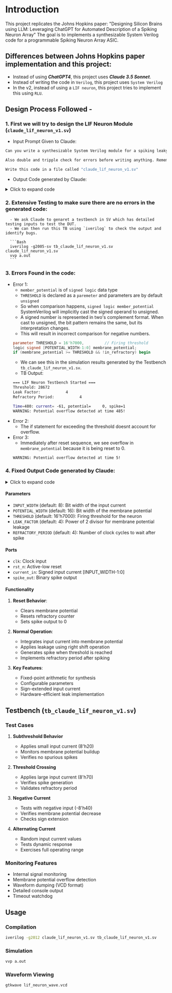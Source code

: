 # Introduction

This project replicates the Johns Hopkins paper: 
"Designing Silicon Brains using LLM: Leveraging ChatGPT for Automated Description of a Spiking Neuron Array"
The goal is to implements a synthesizable System Verilog code for a programmable Spiking Neuron Array ASIC.

## Differences between Johns Hopkins paper implementation and this project:
- Instead of using ***ChatGPT4***, this project uses ***Claude 3.5 Sonnet***.
- Instead of writing the code in `Verilog`, this project uses `System Verilog`
- In the v2, instead of using a `LIF neuron`, this project tries to implement this using `RLU`.

## Design Process Followed -
### 1. First we will try to design the LIF Neuron Module (`claude_lif_neuron_v1.sv`)
   - Input Prompt Given to Claude:
   ```bash
   Can you write a synthesizable System Verilog module for a spiking leaky integrate and fire neuron? Please include a multibit current input and a refactory period.

   Also double and tripple check for errors before writing anything. Remember, my goal is to synthesize this code in to a netlist using Icarius Verilog.

   Write this code in a file called "claude_lif_neuron_v1.sv"
   ```
   - Output Code generated by Claude:
   <details>
      <summary>Click to expand code</summary>

   ```Verilog
      module claude_lif_neuron_v1 #(
          parameter INPUT_WIDTH = 8,              // Width of input current
          parameter POTENTIAL_WIDTH = 16,         // Width of membrane potential
          parameter THRESHOLD = 16'h7000,         // Firing threshold
          parameter LEAK_FACTOR = 4,             // Leak rate (power of 2 for division)
          parameter REFRACTORY_PERIOD = 4         // Number of cycles to wait after spike
      )(
          input  logic clk,                      // Clock input
          input  logic rst_n,                    // Active-low reset
          input  logic signed [INPUT_WIDTH-1:0] current_in,  // Input current
          output logic spike_out                 // Output spike
      );
      
          // Internal registers
          logic signed [POTENTIAL_WIDTH-1:0] membrane_potential;
          logic [$clog2(REFRACTORY_PERIOD)-1:0] refractory_counter;
          logic in_refractory;
      
          // Determine if in refractory period
          assign in_refractory = (refractory_counter != 0);
      
          // Main sequential logic
          always_ff @(posedge clk or negedge rst_n) begin
              if (!rst_n) begin
                  membrane_potential <= '0;
                  refractory_counter <= '0;
                  spike_out <= 1'b0;
              end else begin
                  // Handle spike output and refractory period
                  if (membrane_potential >= THRESHOLD && !in_refractory) begin
                      spike_out <= 1'b1;
                      membrane_potential <= '0;
                      refractory_counter <= REFRACTORY_PERIOD;
                  end else begin
                      spike_out <= 1'b0;
                      
                      // Update refractory counter
                      if (in_refractory) begin
                          refractory_counter <= refractory_counter - 1;
                      end
      
                      // Update membrane potential if not in refractory period
                      if (!in_refractory) begin
                          // Add input current and apply leak
                          membrane_potential <= membrane_potential + 
                                             {{(POTENTIAL_WIDTH-INPUT_WIDTH){current_in[INPUT_WIDTH-1]}}, current_in} - 
                                             (membrane_potential >>> LEAK_FACTOR);
                      end
                  end
              end
          end
      
      endmodule

   ```
   </details>
   
### 2. Extensive Testing to make sure there are no errors in the generated code:
      - We ask Claude to genaret a testbench in SV which has detailed testing inputs to test the DUT.
      - We can then run this TB using `iverilog` to check the output and identify bugs.

      ```Bash
      iverilog -g2005-sv tb_claude_lif_neuron_v1.sv claude_lif_neuron_v1.sv
      vvp a.out
      ```
### 3. Errors Found in the code:
   - Error 1:
      - `member_potential` is of `signed logic` data type
      - `THRESHOLD` is declared as a `paremeter` and parameters are by default `unsigned`
      - So when comparison happens, `signed logic member_potential` SystemVerilog will implicitly cast the signed operand to unsigned.
      - A signed number is represented in two's complement format. When cast to unsigned, the bit pattern remains the same, but its interpretation changes.
      - This will result in incorrect comparison for negative numbers.
      ```Verilog
      parameter THRESHOLD = 16'h7000,         // Firing threshold
      logic signed [POTENTIAL_WIDTH-1:0] membrane_potential;
      if (membrane_potential >= THRESHOLD && !in_refractory) begin
      ```
      - We can see this in the simulation results generated by the Testbench `tb_claude_lif_neuron_v1.sv`.
      - TB Output:
      ```Bash
      === LIF Neuron Testbench Started ===
      Threshold: 28672
      Leak Factor:           4
      Refractory Period:           4

      Time=480: current= -61, potential=     0, spike=1
      WARNING: Potential overflow detected at time 485!
      ```
   - Error 2:
      - The if statement for exceeding the threshold doesnt account for overflow.
   - Error 3:
      - Immediately after reset sequence, we see overflow in `membrane_potential` because it is being reset to 0.
      ```Bash
      WARNING: Potential overflow detected at time 5!
      ```
      
### 4. Fixed Output Code generated by Claude:
   <details>
      <summary>Click to expand code</summary>

   ```Verilog
module claude_lif_neuron_v1 #(
    parameter INPUT_WIDTH = 8,              // Width of input current
    parameter POTENTIAL_WIDTH = 16,         // Width of membrane potential
    parameter signed THRESHOLD = 16'sh7000,  // Firing threshold (now signed)
    parameter LEAK_FACTOR = 4,             // Leak rate (power of 2 for division)
    parameter REFRACTORY_PERIOD = 4         // Number of cycles to wait after spike
)(
    input  logic clk,                      // Clock input
    input  logic rst_n,                    // Active-low reset
    input  logic signed [INPUT_WIDTH-1:0] current_in,  // Input current
    output logic spike_out                 // Output spike
);

    // Internal registers
    logic signed [POTENTIAL_WIDTH-1:0] membrane_potential;
    logic [$clog2(REFRACTORY_PERIOD)-1:0] refractory_counter;
    logic in_refractory;
    
    // Move these declarations to module level for testbench visibility
    logic signed [POTENTIAL_WIDTH-1:0] extended_current;
    logic signed [POTENTIAL_WIDTH-1:0] leak_term;

    // Determine if in refractory period
    assign in_refractory = (refractory_counter != 0);

    // Main sequential logic
    always_ff @(posedge clk or negedge rst_n) begin
        if (!rst_n) begin
            membrane_potential <= '0;
            refractory_counter <= '0;
            spike_out <= 1'b0;
        end else begin
            // Handle spike output and refractory period
            if (!in_refractory && 
                membrane_potential >= THRESHOLD && 
                membrane_potential < {1'b0, {(POTENTIAL_WIDTH-1){1'b1}}}) begin  // Check for positive value below max
                spike_out <= 1'b1;
                membrane_potential <= '0;
                refractory_counter <= REFRACTORY_PERIOD;
            end else begin
                spike_out <= 1'b0;
                
                // Update refractory counter
                if (in_refractory) begin
                    refractory_counter <= refractory_counter - 1;
                end

                // Update membrane potential if not in refractory period
                if (!in_refractory) begin
                    // Sign extend the input current
                    extended_current = {{(POTENTIAL_WIDTH-INPUT_WIDTH){current_in[INPUT_WIDTH-1]}}, current_in};
                    
                    // Calculate leak term (ensure sign is preserved)
                    leak_term = membrane_potential >>> LEAK_FACTOR;
                    
                    // Update membrane potential with controlled arithmetic
                    membrane_potential <= membrane_potential + extended_current - leak_term;
                end
            end
        end
    end

endmodule

   ```
   </details>
   


#### Parameters
- `INPUT_WIDTH` (default: 8): Bit width of the input current
- `POTENTIAL_WIDTH` (default: 16): Bit width of the membrane potential
- `THRESHOLD` (default: 16'h7000): Firing threshold for the neuron
- `LEAK_FACTOR` (default: 4): Power of 2 divisor for membrane potential leakage
- `REFRACTORY_PERIOD` (default: 4): Number of clock cycles to wait after spike

#### Ports
- `clk`: Clock input
- `rst_n`: Active-low reset
- `current_in`: Signed input current [INPUT_WIDTH-1:0]
- `spike_out`: Binary spike output

#### Functionality
1. **Reset Behavior**: 
   - Clears membrane potential
   - Resets refractory counter
   - Sets spike output to 0

2. **Normal Operation**:
   - Integrates input current into membrane potential
   - Applies leakage using right shift operation
   - Generates spike when threshold is reached
   - Implements refractory period after spiking

3. **Key Features**:
   - Fixed-point arithmetic for synthesis
   - Configurable parameters
   - Sign-extended input current
   - Hardware-efficient leak implementation

## Testbench (`tb_claude_lif_neuron_v1.sv`)

### Test Cases

1. **Subthreshold Behavior**
   - Applies small input current (8'h20)
   - Monitors membrane potential buildup
   - Verifies no spurious spikes

2. **Threshold Crossing**
   - Applies large input current (8'h70)
   - Verifies spike generation
   - Validates refractory period

3. **Negative Current**
   - Tests with negative input (-8'h40)
   - Verifies membrane potential decrease
   - Checks sign extension

4. **Alternating Current**
   - Random input current values
   - Tests dynamic response
   - Exercises full operating range

### Monitoring Features
- Internal signal monitoring
- Membrane potential overflow detection
- Waveform dumping (VCD format)
- Detailed console output
- Timeout watchdog

## Usage

### Compilation
```bash
iverilog -g2012 claude_lif_neuron_v1.sv tb_claude_lif_neuron_v1.sv
```

### Simulation
```bash
vvp a.out
```

### Waveform Viewing
```bash
gtkwave lif_neuron_wave.vcd
```

